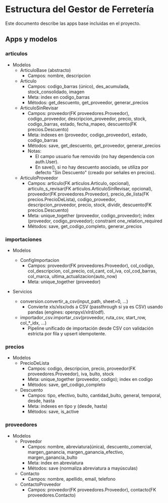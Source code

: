# Estructura del Gestor de Ferretería

Este documento describe las apps base incluidas en el proyecto.

## Apps y modelos

### articulos
- Modelos
  - ArticuloBase (abstracto)
    - Campos: nombre, descripcion
  - Articulo
    - Campos: codigo_barras (único), des_acumulada, stock_consolidado, imagen
    - Meta: index en codigo_barras
    - Métodos: get_descuento, get_proveedor, generar_precios
  - ArticuloSinRevisar
    - Campos: proveedor(FK proveedores.Proveedor), codigo_proveedor, descripcion_proveedor, precio, stock, codigo_barras, estado, fecha_mapeo, descuento(FK precios.Descuento)
    - Meta: indexes en (proveedor, codigo_proveedor), estado, codigo_barras
    - Métodos: save, get_descuento, get_proveedor, generar_precios
    - Notas:
      - El campo usuario fue removido (no hay dependencia con auth.User).
      - En save(), si no hay descuento asociado, se utiliza por defecto "Sin Descuento" (creado por señales en precios).
  - ArticuloProveedor
    - Campos: articulo(FK articulos.Articulo, opcional), articulo_s_revisar(FK articulos.ArticuloSinRevisar, opcional), proveedor(FK proveedores.Proveedor), precio_de_lista(FK precios.PrecioDeLista), codigo_proveedor, descripcion_proveedor, precio, stock, dividir, descuento(FK precios.Descuento)
    - Meta: unique_together (proveedor, codigo_proveedor); index (proveedor, codigo_proveedor); constraint one_relation_required
    - Métodos: save, get_codigo_completo, generar_precios

### importaciones
- Modelos
  - ConfigImportacion
    - Campos: proveedor(FK proveedores.Proveedor), col_codigo, col_descripcion, col_precio, col_cant, col_iva, col_cod_barras, col_marca, ultima_actualizacion(auto_now)
    - Meta: unique_together (proveedor)

- Servicios
  - conversion.convertir_a_csv(input_path, sheet=0, ...)
    - Convierte xls/xlsx/ods a CSV (passthrough si ya es CSV) usando pandas (engines: openpyxl/xlrd/odf).
  - importador_csv.importar_csv(proveedor, ruta_csv, start_row, col_*_idx, ...)
    - Pipeline unificado de importación desde CSV con validación estricta por fila y upsert idempotente.

### precios
- Modelos
  - PrecioDeLista
    - Campos: codigo, descripcion, precio, proveedor(FK proveedores.Proveedor), iva, bulto, stock
    - Meta: unique_together (proveedor, codigo); index en codigo
    - Métodos: save, get_codigo_completo
  - Descuento
    - Campos: tipo, efectivo, bulto, cantidad_bulto, general, temporal, desde, hasta
    - Meta: indexes en tipo y (desde, hasta)
    - Métodos: save, is_active

### proveedores
- Modelos
  - Proveedor
    - Campos: nombre, abreviatura(única), descuento_comercial, margen_ganancia, margen_ganancia_efectivo, margen_ganancia_bulto
    - Meta: index en abreviatura
    - Métodos: save (normaliza abreviatura a mayúsculas)
  - Contacto
    - Campos: nombre, apellido, email, telefono
  - ContactoProveedor
    - Campos: proveedor(FK proveedores.Proveedor), contacto(FK proveedores.Contacto)
